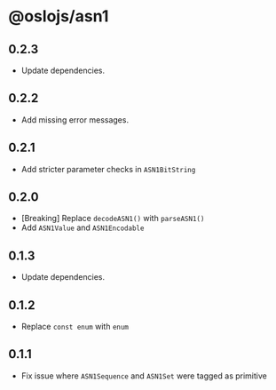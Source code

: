 # @oslojs/asn1

## 0.2.3

- Update dependencies.

## 0.2.2

- Add missing error messages.

## 0.2.1

- Add stricter parameter checks in `ASN1BitString`

## 0.2.0

- [Breaking] Replace `decodeASN1()` with `parseASN1()`
- Add `ASN1Value` and `ASN1Encodable`

## 0.1.3

- Update dependencies.

## 0.1.2

- Replace `const enum` with `enum`

## 0.1.1

- Fix issue where `ASN1Sequence` and `ASN1Set` were tagged as primitive
